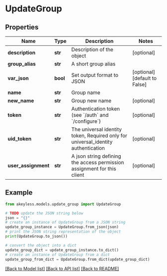 # UpdateGroup


## Properties

Name | Type | Description | Notes
------------ | ------------- | ------------- | -------------
**description** | **str** | Description of the object | [optional] 
**group_alias** | **str** | A short group alias | 
**var_json** | **bool** | Set output format to JSON | [optional] [default to False]
**name** | **str** | Group name | 
**new_name** | **str** | Group new name | [optional] 
**token** | **str** | Authentication token (see &#x60;/auth&#x60; and &#x60;/configure&#x60;) | [optional] 
**uid_token** | **str** | The universal identity token, Required only for universal_identity authentication | [optional] 
**user_assignment** | **str** | A json string defining the access permission assignment for this client | [optional] 

## Example

```python
from akeyless.models.update_group import UpdateGroup

# TODO update the JSON string below
json = "{}"
# create an instance of UpdateGroup from a JSON string
update_group_instance = UpdateGroup.from_json(json)
# print the JSON string representation of the object
print(UpdateGroup.to_json())

# convert the object into a dict
update_group_dict = update_group_instance.to_dict()
# create an instance of UpdateGroup from a dict
update_group_from_dict = UpdateGroup.from_dict(update_group_dict)
```
[[Back to Model list]](../README.md#documentation-for-models) [[Back to API list]](../README.md#documentation-for-api-endpoints) [[Back to README]](../README.md)


